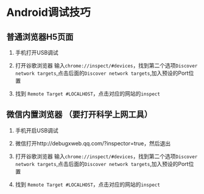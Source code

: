 # Android调试技巧

## 普通浏览器H5页面

1. 手机打开USB调试

2. 打开谷歌浏览器 输入`chrome://inspect/#devices`，找到第二个选项`Discover network targets`,点击后面的`Discover network targets`,加入预设的Port位置

3. 找到 `Remote Target #LOCALHOST`，点击对应的网站的`inspect`

## 微信内置浏览器 （要打开科学上网工具）

1. 手机开启USB调试

2. 微信打开http://debugxweb.qq.com/?inspector=true，然后退出

3. 打开谷歌浏览器 输入`chrome://inspect/#devices`，找到第二个选项`Discover network targets`,点击后面的`Discover network targets`,加入预设的Port位置

4. 找到 `Remote Target #LOCALHOST`，点击对应的网站的`inspect`